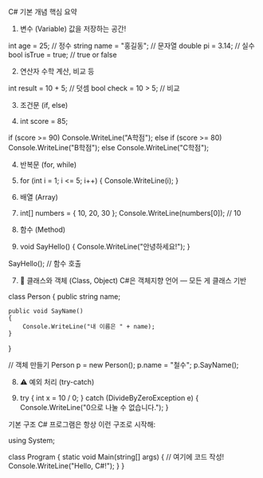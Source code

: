 C# 기본 개념 핵심 요약

1. 변수 (Variable)
값을 저장하는 공간!

int age = 25;         // 정수
string name = "홍길동"; // 문자열
double pi = 3.14;     // 실수
bool isTrue = true;   // true or false

2. 연산자
수학 계산, 비교 등

int result = 10 + 5;    // 덧셈
bool check = 10 > 5;    // 비교

3. 조건문 (if, else)

4. int score = 85;

if (score >= 90)
    Console.WriteLine("A학점");
else if (score >= 80)
    Console.WriteLine("B학점");
else
    Console.WriteLine("C학점");

4. 반복문 (for, while)
5. for (int i = 1; i <= 5; i++)
{
    Console.WriteLine(i);
}

5. 배열 (Array)

6. int[] numbers = { 10, 20, 30 };
Console.WriteLine(numbers[0]); // 10

6. 함수 (Method)

7. void SayHello()
{
    Console.WriteLine("안녕하세요!");
}

SayHello();  // 함수 호출

7. 🧱 클래스와 객체 (Class, Object)
C#은 객체지향 언어 — 모든 게 클래스 기반

class Person
{
    public string name;

    public void SayName()
    {
        Console.WriteLine("내 이름은 " + name);
    }
}

// 객체 만들기
Person p = new Person();
p.name = "철수";
p.SayName();

8. ⚠️ 예외 처리 (try-catch)

9. try
{
    int x = 10 / 0;
}
catch (DivideByZeroException e)
{
    Console.WriteLine("0으로 나눌 수 없습니다.");
}

기본 구조
C# 프로그램은 항상 이런 구조로 시작해:

using System;

class Program
{
    static void Main(string[] args)
    {
        // 여기에 코드 작성!
        Console.WriteLine("Hello, C#!");
    }
}
